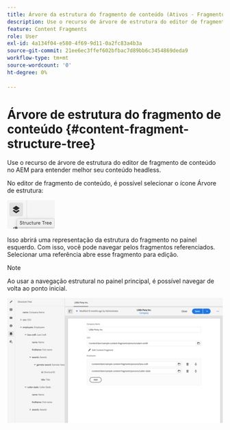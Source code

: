 ```yaml
---
title: Árvore da estrutura do fragmento de conteúdo (Ativos - Fragmentos de conteúdo)
description: Use o recurso de árvore de estrutura do editor de fragmento de conteúdo no AEM para entender melhor seu conteúdo headless.
feature: Content Fragments
role: User
exl-id: 4a134f04-e580-4f69-9d11-0a2fc83a4b3a
source-git-commit: 21ee6ec3ffef602bfbac7d89bb6c3454869deda9
workflow-type: tm+mt
source-wordcount: '0'
ht-degree: 0%

---
```


# Árvore de estrutura do fragmento de conteúdo {#content-fragment-structure-tree}

Use o recurso de árvore de estrutura do editor de fragmento de conteúdo no AEM para entender melhor seu conteúdo headless.

No editor de fragmento de conteúdo, é possível selecionar o ícone Árvore de estrutura:

![Árvore de estrutura do fragmento de conteúdo](assets/cfm-structuretree-01.png)

Isso abrirá uma representação da estrutura do fragmento no painel esquerdo. Com isso, você pode navegar pelos fragmentos referenciados. Selecionar uma referência abre esse fragmento para edição.

>[!NOTE]
>
>Ao usar a navegação estrutural no painel principal, é possível navegar de volta ao ponto inicial.

![Árvore de estrutura do fragmento de conteúdo](assets/cfm-structuretree-02.png)

